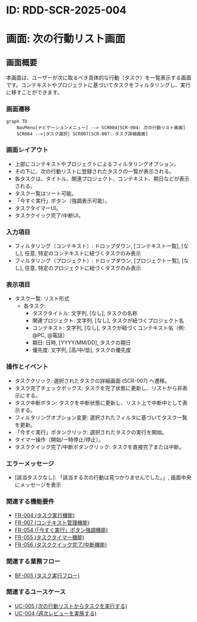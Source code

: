 # ID: RDD-SCR-2025-004

# 画面: 次の行動リスト画面

## 画面概要

本画面は、ユーザーが次に取るべき具体的な行動（タスク）を一覧表示する画面です。コンテキストやプロジェクトに基づいてタスクをフィルタリングし、実行に移すことができます。

### 画面遷移

```mermaid
graph TD
    NavMenu[ナビゲーションメニュー] --> SCR004[SCR-004: 次の行動リスト画面]
    SCR004 -->|タスク選択| SCR007[SCR-007: タスク詳細画面]
```

### 画面レイアウト

- 上部にコンテキストやプロジェクトによるフィルタリングオプション。
- その下に、次の行動リストに登録されたタスクの一覧が表示される。
- 各タスクは、タイトル、関連プロジェクト、コンテキスト、期日などが表示される。
- タスク一覧はソート可能。
- 「今すぐ実行」ボタン（強調表示可能）。
- タスクタイマーUI。
- タスククイック完了/中断UI。

### 入力項目

- フィルタリング（コンテキスト）: ドロップダウン, [コンテキスト一覧],
  [なし], 任意, 特定のコンテキストに紐づくタスクのみ表示
- フィルタリング（プロジェクト）: ドロップダウン, [プロジェクト一覧],
  [なし], 任意, 特定のプロジェクトに紐づくタスクのみ表示

### 表示項目

- タスク一覧: リスト形式
  - 各タスク:
    - タスクタイトル: 文字列, [なし], タスクの名称
    - 関連プロジェクト: 文字列, [なし], タスクが紐づくプロジェクト名
    - コンテキスト: 文字列, [なし], タスクが紐づくコンテキスト名（例: @PC,
      @電話）
    - 期日: 日時, [YYYY/MM/DD], タスクの期日
    - 優先度: 文字列, [高/中/低], タスクの優先度

### 操作とイベント

- タスククリック: 選択されたタスクの詳細画面 (SCR-007) へ遷移。
- タスク完了チェックボックス: タスクを完了状態に更新し、リストから非表示にする。
- タスク中断ボタン: タスクを中断状態に更新し、リスト上で中断中として表示する。
- フィルタリングオプション変更: 選択されたフィルタに基づいてタスク一覧を更新。
- 「今すぐ実行」ボタンクリック: 選択されたタスクの実行を開始。
- タイマー操作（開始/一時停止/停止）。
- タスククイック完了/中断ボタンクリック: タスクを直接完了または中断。

### エラーメッセージ

- [該当タスクなし]: 「該当する次の行動は見つかりませんでした。」, 画面中央にメッセージを表示

### 関連する機能要件

- [FR-004 (タスク実行機能)](../functional-requirements/fr-004-task-execution-function.md)
- [FR-007 (コンテキスト管理機能)](../functional-requirements/fr-007-context-management-function.md)
- [FR-054 (「今すぐ実行」ボタン強調機能)](../functional-requirements/fr-054-highlight-execute-now-button-function.md)
- [FR-055 (タスクタイマー機能)](../functional-requirements/fr-055-task-timer-function.md)
- [FR-056 (タスククイック完了/中断機能)](../functional-requirements/fr-056-task-quick-complete-pause-function.md)

### 関連する業務フロー

- [BF-005 (タスク実行フロー)](../business-flows/bf-005-task-execution-flow.md)

### 関連するユースケース

- [UC-005 (次の行動リストからタスクを実行する)](../use-cases/uc-005-execute-next-action-task.md)
- [UC-004 (週次レビューを実施する)](../use-cases/uc-004-perform-weekly-review.md)
